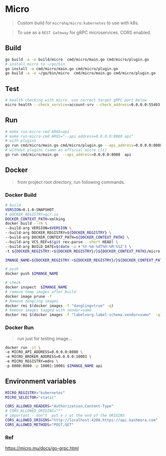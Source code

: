 # Micro

> Custom build for `microhq/micro:kubernetes` to use with k8s.

> To use as a `REST Gateway` for gRPC microservices. CORS enabled.

## Build

```bash
go build -a -o build/micro  cmd/micro/main.go cmd/micro/plugin.go
# install micro to ~/go/bin
go install -a cmd/micro/main.go cmd/micro/plugin.go
go build -a -o ~/go/bin/micro  cmd/micro/main.go cmd/micro/plugin.go
```

## Test

```bash
# health checking with micro. use correct target gRPC port below
micro health --check_service=account-srv --check_address=0.0.0.0:55493
```

## Run

```bash
# make run-micro-cmd ARGS=api
# make run-micro-cmd ARGS="--api_address=0.0.0.0:8088 api"
# with plugins
go run cmd/micro/main.go cmd/micro/plugin.go --api_address=0.0.0.0:8088  api
# without plugins (same as official micro cli)
go run cmd/micro/main.go  --api_address=0.0.0.0:8088  api
```

## Docker

> from project root directory, run following commands.

### Docker Build

```bash
# build
VERSION=0.1.0-SNAPSHOT
# DOCKER_REGISTRY=gcr.io
DOCKER_CONTEXT_PATH=xmlking
docker build --rm \
--build-arg VERSION=$VERSION \
--build-arg DOCKER_REGISTRY=${DOCKER_REGISTRY} \
--build-arg DOCKER_CONTEXT_PATH=${DOCKER_CONTEXT_PATH} \
--build-arg VCS_REF=$(git rev-parse --short HEAD) \
--build-arg BUILD_DATE=$(date -u +'%Y-%m-%dT%H:%M:%SZ') \
-t ${DOCKER_REGISTRY:+${DOCKER_REGISTRY}/}${DOCKER_CONTEXT_PATH}/micro:${VERSION} -f cmd/micro/Dockerfile .

IMANGE_NAME=${DOCKER_REGISTRY:+${DOCKER_REGISTRY}/}${DOCKER_CONTEXT_PATH}/micro:${VERSION}

# push
docker push $IMANGE_NAME

# check
docker inspect  $IMANGE_NAME
# remove temp images after build
docker image prune -f
# Remove dangling images
docker rmi $(docker images -f "dangling=true" -q)
# Remove images tagged with vendor=sumo
docker rmi $(docker images -f "label=org.label-schema.vendor=sumo"  -q)
```

### Docker Run

> run just for testing image...

```bash
docker run -it \
-e MICRO_API_ADDRESS=0.0.0.0:8080 \
-e MICRO_BROKER_ADDRESS=0.0.0.0:10001 \
-e MICRO_REGISTRY=mdns \
-p 8080:8080 -p 10001:10001 $IMANGE_NAME api
```

## Environment variables

```bash
MICRO_REGISTRY="kubernetes"
MICRO_SELECTOR="static"
```

```bash
CORS_ALLOWED_HEADERS="Authorization,Content-Type"
# CORS_ALLOWED_ORIGINS="*"
# important - don't  put a / at the end of the ORIGINS
CORS_ALLOWED_ORIGINS="http://localhost:4200,https://api.kashmora.com"
CORS_ALLOWED_METHODS="POST,GET"
```

### Ref

<https://micro.mu/docs/go-grpc.html>
